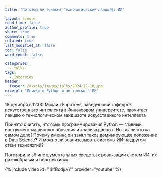 ```yaml
---
title: "Питоном ли единым? Технологический ландшафт ИИ"

layout: single
read_time: false
author_profile: true
share: true
comments: true
related: true
last_modified_at: false
toc: false
word_count: false

categories:
  - talks
tags:
  - interview
header:
  teaser: /assets/images/talks/2024-12-18.jpg
excerpt: "Лекция о Python и не только в ИИ"
---
```


18 декабря в 12:00 Михаил Коротеев, заведующий кафедрой искусственного интеллекта в Финансовом университете, прочитает лекцию о технологическом ландшафте искусственного интеллекта.  

Принято считать, что язык программирования Python — главный инструмент машинного обучения и анализа данных. Но так ли это на самом деле? Почему именно он занял такое доминирующее положение в Data Science? И можно ли реализовывать системы ИИ на другом стеке технологий? 

Поговорили об инструментальных средствах реализации систем ИИ, их разнообразии и перспективах. 

{% include video id="j4lfBcdjsvY" provider="youtube" %}
